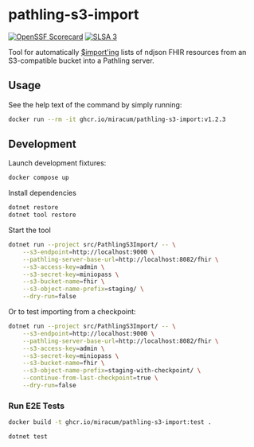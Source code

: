# pathling-s3-import

[![OpenSSF Scorecard](https://api.securityscorecards.dev/projects/github.com/miracum/pathling-s3-import/badge)](https://api.securityscorecards.dev/projects/github.com/miracum/pathling-s3-import)
[![SLSA 3](https://slsa.dev/images/gh-badge-level3.svg)](https://slsa.dev)

Tool for automatically [$import'ing](https://pathling.csiro.au/docs/server/operations/import) lists of ndjson FHIR resources from an S3-compatible bucket into a Pathling server.

## Usage

See the help text of the command by simply running:

```sh
docker run --rm -it ghcr.io/miracum/pathling-s3-import:v1.2.3
```

## Development

Launch development fixtures:

```sh
docker compose up
```

Install dependencies

```sh
dotnet restore
dotnet tool restore
```

Start the tool

```sh
dotnet run --project src/PathlingS3Import/ -- \
    --s3-endpoint=http://localhost:9000 \
    --pathling-server-base-url=http://localhost:8082/fhir \
    --s3-access-key=admin \
    --s3-secret-key=miniopass \
    --s3-bucket-name=fhir \
    --s3-object-name-prefix=staging/ \
    --dry-run=false
```

Or to test importing from a checkpoint:

```sh
dotnet run --project src/PathlingS3Import/ -- \
    --s3-endpoint=http://localhost:9000 \
    --pathling-server-base-url=http://localhost:8082/fhir \
    --s3-access-key=admin \
    --s3-secret-key=miniopass \
    --s3-bucket-name=fhir \
    --s3-object-name-prefix=staging-with-checkpoint/ \
    --continue-from-last-checkpoint=true \
    --dry-run=false
```

### Run E2E Tests

```sh
docker build -t ghcr.io/miracum/pathling-s3-import:test .

dotnet test
```
